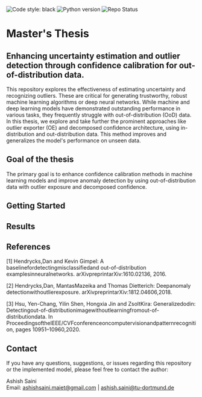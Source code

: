 ![Code style: black](https://img.shields.io/badge/code%20style-black-000000.svg) 
![Python version](https://img.shields.io/badge/Python-3.9-blue) 
![Repo Status](https://img.shields.io/badge/status-active-brightgreen)

# Master's Thesis

## Enhancing uncertainty estimation and outlier detection through confidence calibration for out-of-distribution data.  

This repository explores the effectiveness of estimating uncertainty and recognizing outliers. These are critical for generating trustworthy, robust machine learning algorithms or deep neural networks. While machine and deep learning models have demonstrated outstanding performance in various tasks, they frequently struggle with out-of-distribution (OoD) data. In this thesis, we explore and take further the prominent approaches like outlier exporter (OE) and decomposed confidence architecture, using in-distribution and out-distribution data. This method improves and generalizes the model's performance on unseen data.

## Goal of the thesis

The primary goal is to enhance confidence calibration methods in machine learning models and improve anomaly detection by using out-of-distribution data with outlier exposure and decomposed confidence.


## Getting Started

## Results

## References

[1] Hendrycks,Dan and Kevin Gimpel: A baselinefordetectingmisclassifiedand
out-of-distribution examplesinneuralnetworks. arXivpreprintarXiv:1610.02136,
2016.

[2] Hendrycks,Dan, MantasMazeika and Thomas Dietterich: Deepanomaly
detectionwithoutlierexposure. arXivpreprintarXiv:1812.04606,2018.

[3] Hsu, Yen-Chang, Yilin Shen, Hongxia Jin and ZsoltKira: Generalizedodin:
Detectingout-of-distributionimagewithoutlearningfromout-of-distributiondata. In
ProceedingsoftheIEEE/CVFconferenceoncomputervisionandpatternrecognition,
pages 10951–10960,2020.

## Contact

If you have any questions, suggestions, or issues regarding this repository or the implemented model, please feel free to contact the author:

Ashish Saini <br>
Email: <ashishsaini.maiet@gmail.com> | <ashish.saini@tu-dortmund.de>
